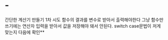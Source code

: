 # -
간단한 계산기 만들기
1차 시도 함수의 결과를 변수로 받아서 출력해야한다 그냥 함수만 쓰기에는 연산자 입력을 받아서 값을 저장해야 돼서 안된다. switch case문법이 저게 맞는지 다음에 확인** 
